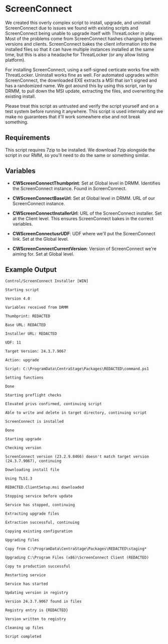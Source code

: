 # ScreenConnect
We created this overly complex script to install, upgrade, and uninstall ScreenConnect due to issues we found with existing scripts and ScreenConnect being unable to upgrade itself with ThreatLocker in play. Most of the problems come from ScreenConnect hashes changing between versions and clients. ScreenConnect bakes the client information into the installed files so that it can have multiple instances installed at the same time, but this is also a headache for ThreatLocker (or any allow listing platform).

For installing ScreenConnect, using a self-signed certicate works fine with ThreatLocker. Uninstall works fine as well. For automated upgrades within ScreenConnect, the downloaded EXE extracts a MSI that isn't signed and has a randomized name. We got around this by using this script, ran by DRMM, to pull down the MSI update, extracting the files, and overwriting the existing install. 

Please treat this script as untrusted and verify the script yourself and on a test system before running it anywhere. This script is used internally and we make no guarantees that it'll work somewhere else and not break something.

## Requirements
This script requires 7zip to be installed. We download 7zip alongside the script in our RMM, so you'll need to do the same or something similar.

## Variables
- **CWScreenConnectThumbprint**: Set at Global level in DRMM. Identifies the ScreenConnect instance. Found in ScreenConnect.
  
- **CWScreenConnectBaseUrl**: Set at Global level in DRMM. URL of our ScreenConnect instance.
  
- **CWScreenConnectInstallerUrl**: URL of the ScreenConnect installer. Set at the Client level. This ensures ScreenConnect bakes in the correct variables.
  
- **CWScreenConnectusrUDF**: UDF where we'll put the ScreenConnect link. Set at the Global level.
  
- **CWScreenConnectCurrentVersion**: Version of ScreenConnect we're aiming for. Set at Global level.

## Example Output
```plaintext
Control/ScreenConnect Installer [WIN]

Starting script

Version 4.0

Variables received from DRMM

Thumbprint: REDACTED

Base URL: REDACTED

Installer URL: REDACTED

UDF: 11

Target Version: 24.3.7.9067

Action: upgrade

Script: C:\ProgramData\CentraStage\Packages\REDACTED\command.ps1

Setting functions

Done

Starting preflight checks

Elevated privs confirmed, continuing script

Able to write and delete in target directory, continuing script

ScreenConnect is installed

Done

Starting upgrade

Checking version

ScreenConnect version (23.2.9.8466) doesn't match target version (24.3.7.9067), continuing

Downloading install file

Using TLS1.3

REDACTED.ClientSetup.msi downloaded

Stopping service before update

Service has stopped, continuing

Extracting upgrade files

Extraction successful, continuing

Copying existing configuration

Upgrading files

Copy from C:\ProgramData\CentraStage\Packages\REDACTED\staging*

Upgrading C:\Program Files (x86)\ScreenConnect Client (REDACTED)

Copy to production successful

Restarting service

Service has started

Updating version in registry

Version 24.3.7.9067 found in files

Registry entry is {REDACTED}

Version written to registry

Cleaning up files

Script completed
```
